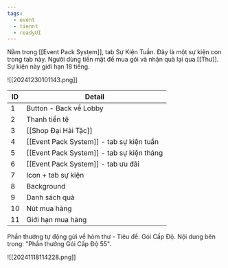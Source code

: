 ```yaml
---
tags:
  - event
  - tiennt
  - readyUI
---
```

Nằm trong [[Event Pack System]], tab Sự Kiện Tuần. Đây là một sự kiện con trong tab này.
Người dùng tiền mặt để mua gói và nhận quà lại qua [[Thư]].
Sự kiện này giới hạn 18 tiếng.

![[20241230101143.png]]

| ID  | Detail                                    |
| --- | ----------------------------------------- |
| 1   | Button - Back về Lobby                    |
| 2   | Thanh tiền tệ                             |
| 3   | [[Shop Đại Hải Tặc]]                      |
| 4   | [[Event Pack System]] - tab sự kiện tuần  |
| 5   | [[Event Pack System]] - tab sự kiện tháng |
| 6   | [[Event Pack System]] - tab ưu đãi        |
| 7   | Icon + tab sự kiện                        |
| 8   | Background                                |
| 9   | Danh sách quà                             |
| 10  | Nút mua hàng                              |
| 11  | Giới hạn mua hàng                         |

Phần thưởng tự động gửi về hòm thư - Tiêu đề: Gói Cấp Độ. Nội dung bên trong: "Phần thưởng Gói Cấp Độ 55".

![[20241118114228.png]]

